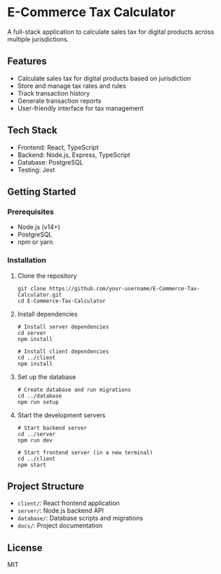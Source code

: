 # E-Commerce Tax Calculator

A full-stack application to calculate sales tax for digital products across multiple jurisdictions.

## Features

- Calculate sales tax for digital products based on jurisdiction
- Store and manage tax rates and rules
- Track transaction history
- Generate transaction reports
- User-friendly interface for tax management

## Tech Stack

- Frontend: React, TypeScript
- Backend: Node.js, Express, TypeScript
- Database: PostgreSQL
- Testing: Jest

## Getting Started

### Prerequisites

- Node.js (v14+)
- PostgreSQL
- npm or yarn

### Installation

1. Clone the repository
   ```
   git clone https://github.com/your-username/E-Commerce-Tax-Calculator.git
   cd E-Commerce-Tax-Calculator
   ```

2. Install dependencies
   ```
   # Install server dependencies
   cd server
   npm install

   # Install client dependencies
   cd ../client
   npm install
   ```

3. Set up the database
   ```
   # Create database and run migrations
   cd ../database
   npm run setup
   ```

4. Start the development servers
   ```
   # Start backend server
   cd ../server
   npm run dev

   # Start frontend server (in a new terminal)
   cd ../client
   npm start
   ```

## Project Structure

- `client/`: React frontend application
- `server/`: Node.js backend API
- `database/`: Database scripts and migrations
- `docs/`: Project documentation

## License

MIT